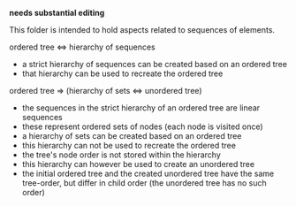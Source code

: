 
**needs substantial editing**

This folder is intended to hold aspects related to sequences of elements.

ordered tree <=> hierarchy of sequences

* a strict hierarchy of sequences can be created based on an ordered tree
* that hierarchy can be used to recreate the ordered tree

ordered tree => (hierarchy of sets <=> unordered tree)

* the sequences in the strict hierarchy of an ordered tree are linear sequences
* these represent ordered sets of nodes (each node is visited once)
* a hierarchy of sets can be created based on an ordered tree
* this hierarchy can not be used to recreate the ordered tree
* the tree's node order is not stored within the hierarchy
* this hierarchy can however be used to create an unordered tree
* the initial ordered tree and the created unordered tree have the same
  tree-order, but differ in child order (the unordered tree has no such order)
